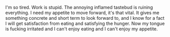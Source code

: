 I'm so tired. Work is stupid. The annoying inflamed tastebud is ruining everything. I need my appetite to move forward, it's that vital. It gives me something concrete and short term to look forward to, and I know for a fact I will get satisfaction from eating and satisfying the hunger. Now my tongue is fucking irritated and I can't enjoy eating and I can't enjoy my appetite.
